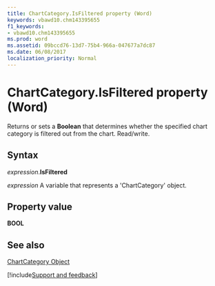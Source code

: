 ```yaml
---
title: ChartCategory.IsFiltered property (Word)
keywords: vbawd10.chm143395655
f1_keywords:
- vbawd10.chm143395655
ms.prod: word
ms.assetid: 09bccd76-13d7-75b4-966a-047677a7dc87
ms.date: 06/08/2017
localization_priority: Normal
---
```



# ChartCategory.IsFiltered property (Word)

Returns or sets a  **Boolean** that determines whether the specified chart category is filtered out from the chart. Read/write.


## Syntax

_expression_.**IsFiltered**

_expression_ A variable that represents a 'ChartCategory' object.


## Property value

 **BOOL**


## See also


[ChartCategory Object](Word.chartcategory.md)

[!include[Support and feedback](~/includes/feedback-boilerplate.md)]